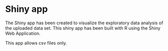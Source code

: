 # Shiny app

The Shiny app has been created to visualize the exploratory data analysis of the uploaded data set. This shiny app has been built with R using the Shiny Web Application.

This app allows csv files only.